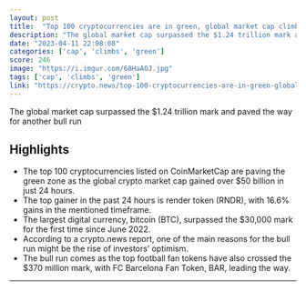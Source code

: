 ```yaml
---
layout: post
title:  "Top 100 cryptocurrencies are in green, global market cap climbs to $1.24t"
description: "The global market cap surpassed the $1.24 trillion mark and paved the way for another bull run"
date: "2023-04-11 22:08:08"
categories: ['cap', 'climbs', 'green']
score: 246
image: "https://i.imgur.com/68HaAOJ.jpg"
tags: ['cap', 'climbs', 'green']
link: "https://crypto.news/top-100-cryptocurrencies-are-in-green-global-market-cap-climbs-to-1-24t/"
---
```


The global market cap surpassed the $1.24 trillion mark and paved the way for another bull run

## Highlights

- The top 100 cryptocurrencies listed on CoinMarketCap are paving the green zone as the global crypto market cap gained over $50 billion in just 24 hours.
- The top gainer in the past 24 hours is render token (RNDR), with 16.6% gains in the mentioned timeframe.
- The largest digital currency, bitcoin (BTC), surpassed the $30,000 mark for the first time since June 2022.
- According to a crypto.news report, one of the main reasons for the bull run might be the rise of investors’ optimism.
- The bull run comes as the top football fan tokens have also crossed the $370 million mark, with FC Barcelona Fan Token, BAR, leading the way.

---
